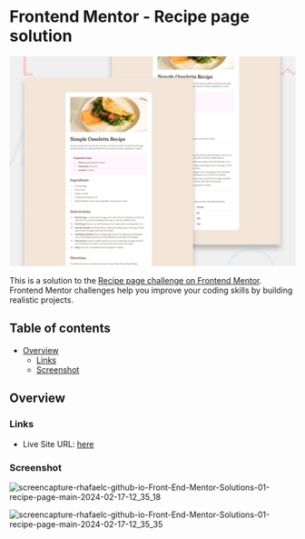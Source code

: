 # Frontend Mentor - Recipe page solution

![Design preview for the Recipe page coding challenge](./design/desktop-preview.jpg)

This is a solution to the [Recipe page challenge on Frontend Mentor](https://www.frontendmentor.io/challenges/recipe-page-KiTsR8QQKm). Frontend Mentor challenges help you improve your coding skills by building realistic projects.

## Table of contents

- [Overview](#overview)
  - [Links](#links)
  - [Screenshot](#screenshot)


## Overview

### Links

- Live Site URL: [here](https://rhafaelc.github.io/Front-End-Mentor-Solutions/01-recipe-page-main/)

### Screenshot
![screencapture-rhafaelc-github-io-Front-End-Mentor-Solutions-01-recipe-page-main-2024-02-17-12_35_18](https://github.com/rhafaelc/Front-End-Mentor-Solutions/assets/109317539/eee1c806-215f-4af1-a472-c0eec7e41e05)

![screencapture-rhafaelc-github-io-Front-End-Mentor-Solutions-01-recipe-page-main-2024-02-17-12_35_35](https://github.com/rhafaelc/Front-End-Mentor-Solutions/assets/109317539/b7142415-dd7b-4bff-bd7c-6663e82eec97)







